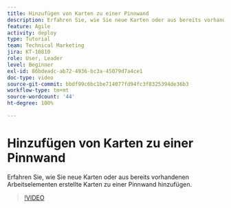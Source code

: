 ```yaml
---
title: Hinzufügen von Karten zu einer Pinnwand
description: Erfahren Sie, wie Sie neue Karten oder aus bereits vorhandenen Arbeitselementen erstellte Karten zu einer Pinnwand hinzufügen.
feature: Agile
activity: deploy
type: Tutorial
team: Technical Marketing
jira: KT-10810
role: User, Leader
level: Beginner
exl-id: 86bdeadc-ab72-4936-bc3a-45079d7a4ce1
doc-type: video
source-git-commit: bbdf99c6bc1be714077fd94fc3f8325394de36b3
workflow-type: tm+mt
source-wordcount: '44'
ht-degree: 100%

---
```


# Hinzufügen von Karten zu einer Pinnwand

Erfahren Sie, wie Sie neue Karten oder aus bereits vorhandenen Arbeitselementen erstellte Karten zu einer Pinnwand hinzufügen.

>[!VIDEO](https://video.tv.adobe.com/v/346617/?quality=12&learn=on&enablevpops=1)
